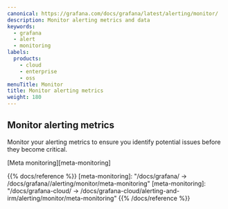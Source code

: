 ```yaml
---
canonical: https://grafana.com/docs/grafana/latest/alerting/monitor/
description: Monitor alerting metrics and data
keywords:
  - grafana
  - alert
  - monitoring
labels:
  products:
    - cloud
    - enterprise
    - oss
menuTitle: Monitor
title: Monitor alerting metrics
weight: 180
---
```


## Monitor alerting metrics

Monitor your alerting metrics to ensure you identify potential issues before they become critical.

[Meta monitoring][meta-monitoring]

{{% docs/reference %}}
[meta-monitoring]: "/docs/grafana/ -> /docs/grafana/<GRAFANA VERSION>/alerting/monitor/meta-monitoring"
[meta-monitoring]: "/docs/grafana-cloud/ -> /docs/grafana-cloud/alerting-and-irm/alerting/monitor/meta-monitoring"
{{% /docs/reference %}}
